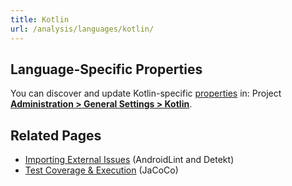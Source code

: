 ```yaml
---
title: Kotlin
url: /analysis/languages/kotlin/
---
```


<!-- static -->
<!-- update_center:kotlin -->
<!-- /static -->


## Language-Specific Properties

You can discover and update Kotlin-specific [properties](/analysis/analysis-parameters/) in:  <!-- sonarcloud -->Project <!-- /sonarcloud -->**[Administration > General Settings > Kotlin](/#sonarqube-admin#/admin/settings?category=kotlin)**.

## Related Pages
* [Importing External Issues](/analysis/external-issues/) (AndroidLint and Detekt)
* [Test Coverage & Execution](/analysis/coverage/) (JaCoCo)
